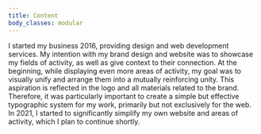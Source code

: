 ```yaml
---
title: Content
body_classes: modular
---
```


I started my business 2016, providing design and web development services. My intention with my brand design and website was to showcase my fields of activity, as well as give context to their connection. At the beginning, while displaying even more areas of activity, my goal was to visually unify and arrange them into a mutually reinforcing unity. This aspiration is reflected in the logo and all materials related to the brand. Therefore, it was particularly important to create a simple but effective typographic system for my work, primarily but not exclusively for the web. In 2021, I started to significantly simplify my own website and areas of activity, which I plan to continue shortly.
